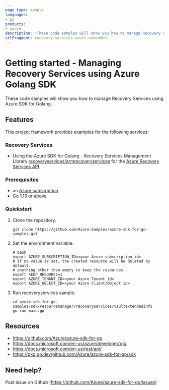```yaml
---
page_type: sample
languages:
- go
products:
- azure
description: "These code samples will show you how to manage Recovery Services using Azure SDK for Golang."
urlFragment: recovery-services-vault-extended
---
```


# Getting started - Managing Recovery Services using Azure Golang SDK

These code samples will show you how to manage Recovery Services using Azure SDK for Golang.

## Features

This project framework provides examples for the following services:

### Recovery Services
* Using the Azure SDK for Golang - Recovery Services Management Library [recoveryservices/armrecoveryservices](https://pkg.go.dev/github.com/Azure/azure-sdk-for-go/sdk/resourcemanager/recoveryservices/armrecoveryservices) for the [Azure Recovery Services API](https://docs.microsoft.com/en-us/rest/api/recoveryservices/)

### Prerequisites
* an [Azure subscription](https://azure.microsoft.com)
* Go 1.13 or above

### Quickstart

1. Clone the repository.

    ```
    git clone https://github.com/Azure-Samples/azure-sdk-for-go-samples.git
    ```
2. Set the environment variable.

   ```
   # bash
   export AZURE_SUBSCRIPTION_ID=<your Azure subscription id> 
   # If no value is set, the created resource will be deleted by default.
   # anything other than empty to keep the resources
   export KEEP_RESOURCE=1 
   export AZURE_TENANT_ID=<your Azure Tenant id>          
   export AZURE_OBJECT_ID=<your Azure Client/Object id> 
   ```

3. Run recoveryservices sample.

    ```
    cd azure-sdk-for-go-samples/sdk/resourcemanager/recoveryservices/vaultextendedinfo
    go run main.go
    ```
   
## Resources

- https://github.com/Azure/azure-sdk-for-go
- https://docs.microsoft.com/en-us/azure/developer/go/
- https://docs.microsoft.com/en-us/rest/api/
- https://pkg.go.dev/github.com/Azure/azure-sdk-for-go/sdk

## Need help?

Post issue on Github (https://github.com/Azure/azure-sdk-for-go/issues)
